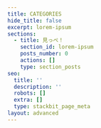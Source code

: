 ```yaml
---
title: CATEGORIES
hide_title: false
excerpt: lorem-ipsum
sections:
  - title: 見っぺ！
    section_id: lorem-ipsum
    posts_number: 0
    actions: []
    type: section_posts
seo:
  title: ''
  description: ''
  robots: []
  extra: []
  type: stackbit_page_meta
layout: advanced
---
```

